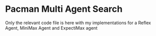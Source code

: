 # Pacman Multi Agent Search
Only the relevant code file is here with my implementations for a Reflex Agent, MiniMax Agent and ExpectiMax agent
